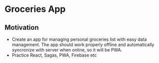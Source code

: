 # Groceries App

## Motivation
- Create an app for managing personal groceries list with easy data management.   The app should work properly offline and automatically syncronize with server   when online, so it will be PWA.
- Practice React, Sagas, PWA, Firebase etc